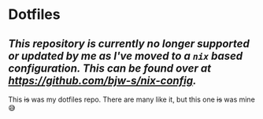 # Dotfiles

## _This repository is currently no longer supported or updated by me as I've moved to a `nix` based configuration. This can be found over at https://github.com/bjw-s/nix-config._

This ~~is~~ was my dotfiles repo. There are many like it, but this one ~~is~~ was mine 😅
